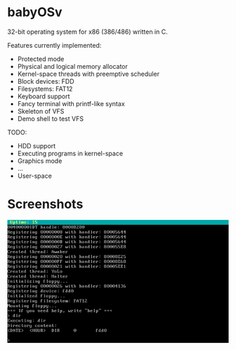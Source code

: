 # babyOSv

32-bit operating system for x86 (386/486) written in C.

Features currently implemented:
- Protected mode
- Physical and logical memory allocator
- Kernel-space threads with preemptive scheduler
- Block devices: FDD
- Filesystems: FAT12
- Keyboard support
- Fancy terminal with printf-like syntax
- Skeleton of VFS
- Demo shell to test VFS

TODO:
- HDD support
- Executing programs in kernel-space
- Graphics mode
- ...
- User-space

# Screenshots

![](Screenshots/2021-04-02_just_random_screenshot.png)

